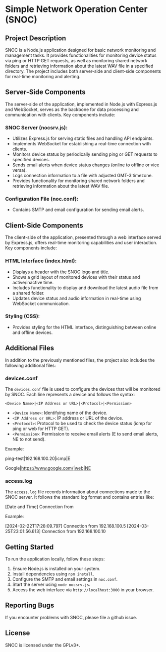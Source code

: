 # Simple Network Operation Center (SNOC)

## Project Description

SNOC is a Node.js application designed for basic network monitoring and management tasks. It provides functionalities for monitoring device status via ping or HTTP GET requests, as well as monitoring shared network folders and retrieving information about the latest WAV file in a specified directory. The project includes both server-side and client-side components for real-time monitoring and alerting.

## Server-Side Components

The server-side of the application, implemented in Node.js with Express.js and WebSocket, serves as the backbone for data processing and communication with clients. Key components include:

### SNOC Server (nocsrv.js):
- Utilizes Express.js for serving static files and handling API endpoints.
- Implements WebSocket for establishing a real-time connection with clients.
- Monitors device status by periodically sending ping or GET requests to specified devices.
- Sends email alerts when device status changes (online to offline or vice versa).
- Logs connection information to a file with adjusted GMT-3 timezone.
- Provides functionality for monitoring shared network folders and retrieving information about the latest WAV file.

### Configuration File (noc.conf):
- Contains SMTP and email configuration for sending email alerts.

## Client-Side Components

The client-side of the application, presented through a web interface served by Express.js, offers real-time monitoring capabilities and user interaction. Key components include:

### HTML Interface (index.html):
- Displays a header with the SNOC logo and title.
- Shows a grid layout of monitored devices with their status and active/inactive time.
- Includes functionality to display and download the latest audio file from a shared folder.
- Updates device status and audio information in real-time using WebSocket communication.

### Styling (CSS):
- Provides styling for the HTML interface, distinguishing between online and offline devices.

## Additional Files

In addition to the previously mentioned files, the project also includes the following additional files:

### devices.conf

The `devices.conf` file is used to configure the devices that will be monitored by SNOC. Each line represents a device and follows the syntax:

`<Device Name>|<IP Address or URL>|<Protocol>|<Permission>`

- `<Device Name>`: Identifying name of the device.
- `<IP Address or URL>`: IP address or URL of the device.
- `<Protocol>`: Protocol to be used to check the device status (icmp for ping or web for HTTP GET).
- `<Permission>`: Permission to receive email alerts (E to send email alerts, NE to not send).

Example:

ping-test|192.168.100.20|icmp|E

Google|https://www.google.com/|web|NE


### access.log

The `access.log` file records information about connections made to the SNOC server. It follows the standard log format and contains entries like:

[Date and Time] Connection from <IP Address>

Example:

[2024-02-22T17:28:09.797] Connection from 192.168.100.5
[2024-03-25T23:01:56.613] Connection from 192.168.100.10

## Getting Started

To run the application locally, follow these steps:

1. Ensure Node.js is installed on your system.
2. Install dependencies using `npm install`.
3. Configure the SMTP and email settings in `noc.conf`.
4. Start the server using `node nocsrv.js`.
5. Access the web interface via `http://localhost:3000` in your browser.

## Reporting Bugs
If you encounter problems with SNOC, please file a github issue.

## License
SNOC is licensed under the GPLv3+.
